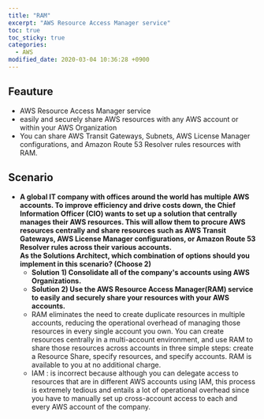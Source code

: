 ```yaml
---
title: "RAM"
excerpt: "AWS Resource Access Manager service"
toc: true
toc_sticky: true
categories:
  - AWS
modified_date: 2020-03-04 10:36:28 +0900
---
```

## Feauture
- AWS Resource Access Manager service 
- easily and securely share AWS resources with any AWS account or within your AWS Organization
- You can share AWS Transit Gateways, Subnets, AWS License Manager configurations, and Amazon Route 53 Resolver rules resources with RAM.

## Scenario
- **A global IT company with offices around the world has multiple AWS accounts. To improve efficiency and drive costs down, the Chief Information Officer (CIO) wants to set up a solution that centrally manages their AWS resources. This will allow them to procure AWS resources centrally and share resources such as AWS Transit Gateways, AWS License Manager configurations, or Amazon Route 53 Resolver rules across their various accounts.    
As the Solutions Architect, which combination of options should you implement in this scenario? (Choose 2)**
  - **Solution 1) Consolidate all of the company's accounts using AWS Organizations.**
  - **Solution 2) Use the AWS Resource Access Manager(RAM) service to easily and securely share your resources with your AWS accounts.**
  - RAM eliminates the need to create duplicate resources in multiple accounts, reducing the operational overhead of managing those resources in every single account you own. You can create resources centrally in a multi-account environment, and use RAM to share those resources across accounts in three simple steps: create a Resource Share, specify resources, and specify accounts. RAM is available to you at no additional charge.
  - IAM : is incorrect because although you can delegate access to resources that are in different AWS accounts using IAM, this process is extremely tedious and entails a lot of operational overhead since you have to manually set up cross-account access to each and every AWS account of the company.
